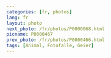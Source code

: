 ```yaml
---
categories: [fr, photos]
lang: fr
layout: photo
next_photo: /fr/photos/P0000068.html
picname: P0000467
prev_photo: /fr/photos/P0000466.html
tags: [Animal, Fotofalle, Geier]
---
```

